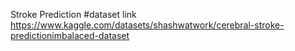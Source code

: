 Stroke Prediction
#dataset link https://www.kaggle.com/datasets/shashwatwork/cerebral-stroke-predictionimbalaced-dataset
